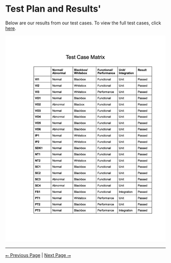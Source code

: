 # Test Plan and Results'

Below are our results from our test cases. To view the full test cases, click [here](../Test%20Plan.pdf).

![Results](Results.png)

---

[⭠ Previous Page](02-user-interface-specification.md) | [Next Page ⭢](04-user-manual.md)
